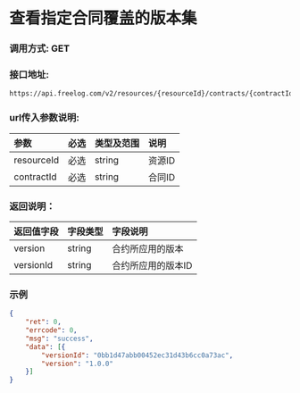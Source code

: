 # 查看指定合同覆盖的版本集

### 调用方式: GET

### 接口地址:

```
https://api.freelog.com/v2/resources/{resourceId}/contracts/{contractId}/coverageVersions
```

### url传入参数说明:

| 参数 | 必选 | 类型及范围 | 说明 |
| :--- | :--- | :--- | :--- |
| resourceId | 必选 | string | 资源ID |
| contractId | 必选 | string | 合同ID |

### 返回说明：

| 返回值字段 | 字段类型 | 字段说明 |
| :--- | :--- | :--- |
| version | string | 合约所应用的版本 |
| versionId | string | 合约所应用的版本ID |

### 示例

```json
{
	"ret": 0,
	"errcode": 0,
	"msg": "success",
	"data": [{
		"versionId": "0bb1d47abb00452ec31d43b6cc0a73ac",
		"version": "1.0.0"
	}]
}
```
